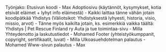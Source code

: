 Työnjako:
Etusivun koodi - Max
Adoptiosivu (käytännöt, kysymykset, kotia etsivät eläimet + lyhyt info eläimestä) - Kaikki laittaa tänne vähän jotain koodipätkää
Yhdistys (Väliotsikot: Yhdistyksestä lyhyesti, historia, visio, missio, arvot) - Tänne myös kaikilta jotain, ks. esimerkkiä vaikka täältä: Yhdistys | Pet Rescue Finland ry
Auta ja tue toimintaa-sivu - Milla
Yhteydenotto  ja laskutustiedot - Mohamed
Footer (yhteistyökumppanit, copyright, sertifikaatit, luvat) - Milla
Ulkoasuehdotelman palautus - Mohamed
Www-sivun palautus - Max

